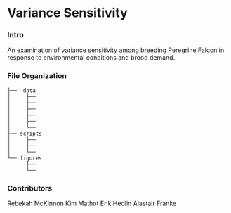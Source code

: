 # Variance Sensitivity

### Intro
An examination of variance sensitivity among breeding Peregrine Falcon in response to environmental conditions and brood demand.

### File Organization

```
├──  data
│     ├── 
│     ├── 
│     ├── 
│     ├── 
│     ├── 
│     └── 
├── scripts 
│     ├──   
│     ├── 
│     └── 
└── figures
      ├── 
      └── 

```


### Contributors
Rebekah McKinnon
Kim Mathot
Erik Hedlin
Alastair Franke

